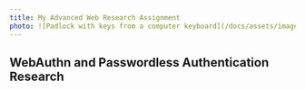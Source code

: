 ```yaml
---
title: My Advanced Web Research Assignment
photo: ![Padlock with keys from a computer keyboard](/docs/assets/images/padlock-keyboard-image-unsplash.jpg)
---
```

## WebAuthn and Passwordless Authentication Research

